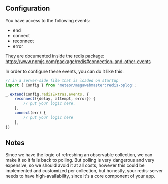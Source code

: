## Configuration

You have access to the following events:
- end
- connect
- reconnect
- error

They are documented inside the redis package:
https://www.npmjs.com/package/redis#connection-and-other-events

In order to configure these events, you can do it like this:

```js
// in a server-side file that is loaded on startup
import { Config } from 'meteor/megawebmaster:redis-oplog';

_.extend(Config.redisExtras.events, {
    reconnect({delay, attempt, error}) {
        // put your logic here. 
    },
    connect(err) {
        // put your logic here
    },
})
```

## Notes

Since we have the logic of refreshing an observable collection, we can make it so it falls back to polling.
But polling is very dangerous and very expensive, so we should avoid it at all costs, however
this could be implemented and customized per collection, but honestly, your redis-server needs to have
high-availability, since it's a core component of your app.
